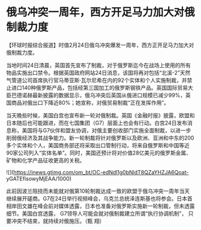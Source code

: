 # 俄乌冲突一周年，西方开足马力加大对俄制裁力度

【环球时报综合报道】时值2月24日俄乌冲突爆发一周年，西方正开足马力加大对俄制裁力度。

当地时间24日清晨，英国首先宣布了制裁，对于俄罗斯迄今在战场上使用的所有物品实施出口禁令。根据英国政府网站24日消息，该国将再对包括“北溪-2”天然气管道公司首席执行官马蒂亚斯·瓦尔尼希在内的92个实体和个人实施制裁，并禁止进口140种俄罗斯产品，包括经第三国加工的俄罗斯钢铁产品。英国国际贸易大臣巴德诺赫最新披露的数据显示，俄乌冲突后英国从俄进口规模已减少99%，英国商品对俄出口下降近80%；她宣称，对俄贸易制裁“正在发挥作用”。

当天晚些时候，美国白宫也宣布新一轮对俄制裁。英国《金融时报》披露，欧盟和日本随后也可能跟进，而在七国集团（G7）层面上也会有行动。白宫24日发布消息称，美国将与G7伙伴和盟友协调，对俄主要创收部门实施全面制裁，以进一步削弱俄经济及其战争能力。新一轮制裁将针对俄罗斯以及欧洲、亚洲和中东的200多个实体和个人，美国商务部还将采取出口管制行动，将来自俄罗斯和中国等近90家公司列入“实体名单”。同时，美国还预计将对价值28亿美元的俄罗斯金属、矿物和化学产品征收更高的关税。

![](https://inews.gtimg.com/om_bt/OC-edNdl1g0bNldT8QZaYHZJA6Qoat-
yGATEfisowyMjEAA/1000)

此前因波兰阻挠而未能就对俄第10轮制裁达成一致的欧盟于俄乌冲突一周年当天继续展开磋商。G7在24日举行视频峰会，乌克兰总统泽连斯基也将参会。日本首相岸田文雄在峰会前对媒体透露，日本也准备对俄罗斯实施新一轮制裁，但未透露细节。美国白宫透露，
G7领导人可能会就对俄制裁建立所谓“执行协调机制”， 只要冲突不结束，就持续对俄施压。（甄 翔）

